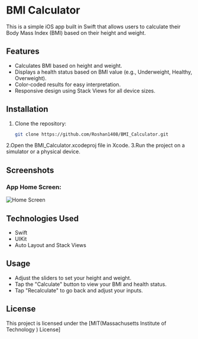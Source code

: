 # BMI Calculator

This is a simple iOS app built in Swift that allows users to calculate their Body Mass Index (BMI) based on their height and weight.

## Features

- Calculates BMI based on height and weight.
- Displays a health status based on BMI value (e.g., Underweight, Healthy, Overweight).
- Color-coded results for easy interpretation.
- Responsive design using Stack Views for all device sizes.

## Installation

1. Clone the repository:
   ```bash
   git clone https://github.com/Roshan1408/BMI_Calculator.git

2.Open the BMI_Calculator.xcodeproj file in Xcode.
3.Run the project on a simulator or a physical device.

## Screenshots

### App Home Screen:
![Home Screen](<img width="804" alt="home_screen" src="https://github.com/user-attachments/assets/cff08793-811b-4227-b751-857e8a62ad2a" />)

## Technologies Used

- Swift
- UIKit
- Auto Layout and Stack Views

## Usage

- Adjust the sliders to set your height and weight.
- Tap the "Calculate" button to view your BMI and health status.
- Tap "Recalculate" to go back and adjust your inputs.

## License

This project is licensed under the [MIT(Massachusetts Institute of Technology ) License]

